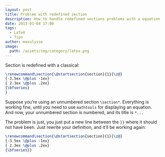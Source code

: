 ```yaml
---
layout: post
title: Problem with redefined section
description: How to handle redefined sections problems with a equation in the title
date: 2013-01-04 17:00
tags:
  - LaTeX
  - Tips
author: maxulysse
image:
  path: /assets/img/category/latex.png
---
```


Section is redefined with a classical:

```LaTeX
\renewcommand\section{\@startsection{section}{1}{\z@}
{-3.5ex \@plus -1ex}
{ 2.3ex \@plus .2ex}
{\bfseries}
}
```

Suppose you’re using an unnumbered section `\section*`.
Everything is working fine, until you need to use `mathtools` for displaying an equation.
And now, your unnumbered section is numbered, and its title is `*...`

The problem is just, you just put a new line between the `}}` where it should not have been.
Just rewrite your definition, and it’ll be working again:

```LaTeX
\renewcommand\section{\@startsection{section}{1}{\z@}
{-3.5ex \@plus -1ex}
{ 2.3ex \@plus .2ex}
{\bfseries}}
```

